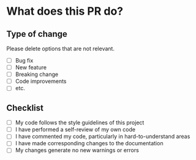 # What does this PR do?

## Type of change

Please delete options that are not relevant.

- [ ] Bug fix
- [ ] New feature
- [ ] Breaking change
- [ ] Code improvements
- [ ] etc.

## Checklist

- [ ] My code follows the style guidelines of this project
- [ ] I have performed a self-review of my own code
- [ ] I have commented my code, particularly in hard-to-understand areas
- [ ] I have made corresponding changes to the documentation
- [ ] My changes generate no new warnings or errors
